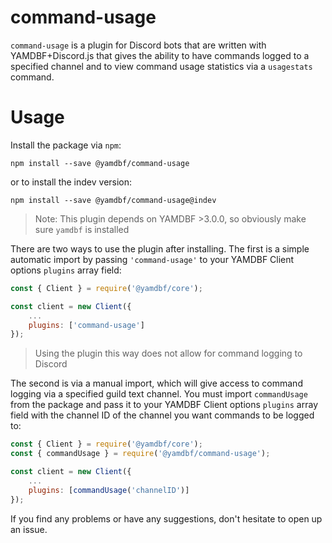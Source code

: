 # command-usage
`command-usage` is a plugin for Discord bots that are written with YAMDBF+Discord.js
that gives the ability to have commands logged to a specified channel and to view
command usage statistics via a `usagestats` command.

# Usage
Install the package via `npm`:
```
npm install --save @yamdbf/command-usage
```
or to install the indev version:
```
npm install --save @yamdbf/command-usage@indev
```

>Note: This plugin depends on YAMDBF >3.0.0, so obviously make sure `yamdbf` is installed

There are two ways to use the plugin after installing. The first is a simple automatic
import by passing `'command-usage'` to your YAMDBF Client options `plugins` array field:
```js
const { Client } = require('@yamdbf/core');

const client = new Client({
	...
	plugins: ['command-usage']
});
```
>Using the plugin this way does not allow for command logging to Discord

The second is via a manual import, which will give access to command logging via a specified
guild text channel. You must import `commandUsage` from the package and pass it to your
YAMDBF Client options `plugins` array field with the channel ID of the channel you want
commands to be logged to:
```js
const { Client } = require('@yamdbf/core');
const { commandUsage } = require('@yamdbf/command-usage');

const client = new Client({
	...
	plugins: [commandUsage('channelID')]
});
```

If you find any problems or have any suggestions, don't hesitate to open up an issue.
